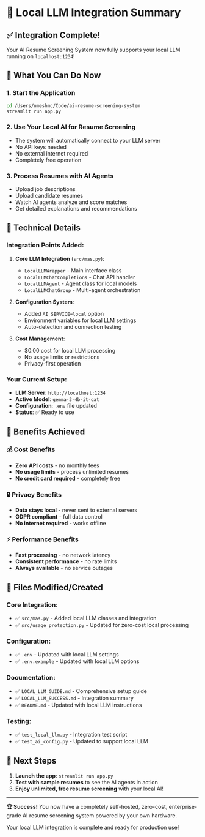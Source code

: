 # 🎉 Local LLM Integration Summary

## ✅ Integration Complete!

Your AI Resume Screening System now fully supports your local LLM running on `localhost:1234`!

## 🚀 What You Can Do Now

### 1. **Start the Application**

```bash
cd /Users/umeshmc/Code/ai-resume-screening-system
streamlit run app.py
```

### 2. **Use Your Local AI for Resume Screening**

- The system will automatically connect to your LLM server
- No API keys needed
- No external internet required
- Completely free operation

### 3. **Process Resumes with AI Agents**

- Upload job descriptions
- Upload candidate resumes
- Watch AI agents analyze and score matches
- Get detailed explanations and recommendations

## 🔧 Technical Details

### Integration Points Added:

1. **Core LLM Integration** (`src/mas.py`):

   - `LocalLLMWrapper` - Main interface class
   - `LocalLLMChatCompletions` - Chat API handler
   - `LocalLLMAgent` - Agent class for local models
   - `LocalLLMChatGroup` - Multi-agent orchestration

2. **Configuration System**:

   - Added `AI_SERVICE=local` option
   - Environment variables for local LLM settings
   - Auto-detection and connection testing

3. **Cost Management**:
   - $0.00 cost for local LLM processing
   - No usage limits or restrictions
   - Privacy-first operation

### Your Current Setup:

- **LLM Server**: `http://localhost:1234`
- **Active Model**: `gemma-3-4b-it-qat`
- **Configuration**: `.env` file updated
- **Status**: ✅ Ready to use

## 🎯 Benefits Achieved

### 💰 Cost Benefits

- **Zero API costs** - no monthly fees
- **No usage limits** - process unlimited resumes
- **No credit card required** - completely free

### 🔒 Privacy Benefits

- **Data stays local** - never sent to external servers
- **GDPR compliant** - full data control
- **No internet required** - works offline

### ⚡ Performance Benefits

- **Fast processing** - no network latency
- **Consistent performance** - no rate limits
- **Always available** - no service outages

## 📁 Files Modified/Created

### Core Integration:

- ✅ `src/mas.py` - Added local LLM classes and integration
- ✅ `src/usage_protection.py` - Updated for zero-cost local processing

### Configuration:

- ✅ `.env` - Updated with local LLM settings
- ✅ `.env.example` - Updated with local LLM options

### Documentation:

- ✅ `LOCAL_LLM_GUIDE.md` - Comprehensive setup guide
- ✅ `LOCAL_LLM_SUCCESS.md` - Integration summary
- ✅ `README.md` - Updated with local LLM instructions

### Testing:

- ✅ `test_local_llm.py` - Integration test script
- ✅ `test_ai_config.py` - Updated to support local LLM

## 🎊 Next Steps

1. **Launch the app**: `streamlit run app.py`
2. **Test with sample resumes** to see the AI agents in action
3. **Enjoy unlimited, free resume screening** with your local AI!

---

**🏆 Success!** You now have a completely self-hosted, zero-cost, enterprise-grade AI resume screening system powered by your own hardware.

Your local LLM integration is complete and ready for production use!
